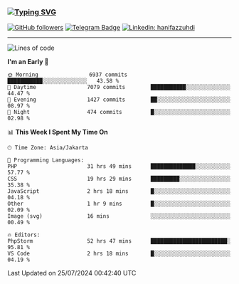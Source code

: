 ### [![Typing SVG](https://readme-typing-svg.herokuapp.com?font=lato&size=22&lines=Hi+There+👋)](https://git.io/typing-svg) 

[![GitHub followers](https://img.shields.io/github/followers/hanifazzuhdi?label=Follow&style=social)](https://github.com/hanifazzuhdi/?tab=follow) 
[![Telegram Badge](https://img.shields.io/badge/-hanif0198-blue?style=social&logo=telegram&link=https://www.t.me/hanif0198/)](https://www.t.me/hanif0198/) 
[![Linkedin: hanifazzuhdi](https://img.shields.io/badge/-hanifazzuhdi-blue?style=flat-square&logo=Linkedin&logoColor=white&link=https://www.linkedin.com/in/hanif-az-zuhdi-69688019b/)](https://www.linkedin.com/in/hanif-az-zuhdi-69688019b/) 

<hr/>

<!--START_SECTION:waka-->
![Lines of code](https://img.shields.io/badge/From%20Hello%20World%20I%27ve%20Written-60.1%20million%20lines%20of%20code-blue)

**I'm an Early 🐤** 

```text
🌞 Morning                6937 commits        ███████████░░░░░░░░░░░░░░   43.58 % 
🌆 Daytime                7079 commits        ███████████░░░░░░░░░░░░░░   44.47 % 
🌃 Evening                1427 commits        ██░░░░░░░░░░░░░░░░░░░░░░░   08.97 % 
🌙 Night                  474 commits         █░░░░░░░░░░░░░░░░░░░░░░░░   02.98 % 
```


📊 **This Week I Spent My Time On** 

```text
🕑︎ Time Zone: Asia/Jakarta

💬 Programming Languages: 
PHP                      31 hrs 49 mins      ██████████████░░░░░░░░░░░   57.77 % 
CSS                      19 hrs 29 mins      █████████░░░░░░░░░░░░░░░░   35.38 % 
JavaScript               2 hrs 18 mins       █░░░░░░░░░░░░░░░░░░░░░░░░   04.18 % 
Other                    1 hr 9 mins         █░░░░░░░░░░░░░░░░░░░░░░░░   02.09 % 
Image (svg)              16 mins             ░░░░░░░░░░░░░░░░░░░░░░░░░   00.49 % 

🔥 Editors: 
PhpStorm                 52 hrs 47 mins      ████████████████████████░   95.81 % 
VS Code                  2 hrs 18 mins       █░░░░░░░░░░░░░░░░░░░░░░░░   04.19 % 
```


 Last Updated on 25/07/2024 00:42:40 UTC
<!--END_SECTION:waka-->
